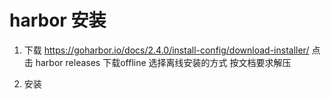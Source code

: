# harbor 安装
1. 下载
https://goharbor.io/docs/2.4.0/install-config/download-installer/
点击  harbor releases 下载offline 选择离线安装的方式
按文档要求解压

2. 安装